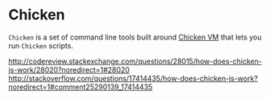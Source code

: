 # Chicken

`Chicken` is a set of command line tools built around [Chicken VM](http://torso.me/chicken-spec)  that lets you run `Chicken` scripts.

http://codereview.stackexchange.com/questions/28015/how-does-chicken-js-work/28020?noredirect=1#28020
http://stackoverflow.com/questions/17414435/how-does-chicken-js-work?noredirect=1#comment25290139_17414435